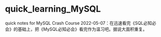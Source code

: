 # quick_learning_MySQL
quick notes for MySQL Crash Course
2022-05-07：在迅速看完《SQL必知必会》的基础上，把《MySQL必知必会》看完作为温习吧。据说大面积重复。
